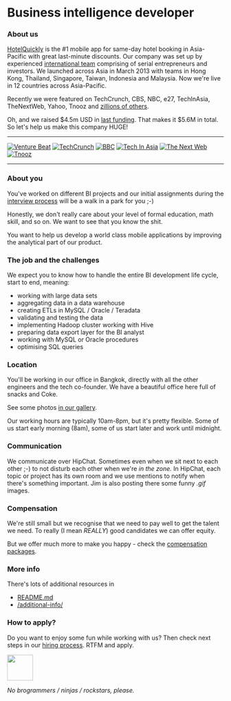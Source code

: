 # Business intelligence developer

### About us

[HotelQuickly](http://www.hotelquickly.com) is the #1 mobile app for same-day hotel booking in Asia-Pacific with great last-minute discounts. Our company was set up by experienced [international team](http://www.hotelquickly.com/about-us) comprising of serial entrepreneurs and investors. We launched across Asia in March 2013 with teams in Hong Kong, Thailand, Singapore, Taiwan, Indonesia and Malaysia. Now we're live in 12 countries across Asia-Pacific.

Recently we were featured on TechCrunch, CBS, NBC, e27, TechInAsia, TheNextWeb, Yahoo, Tnooz and [zillions of others](http://www.hotelquickly.com/press).

Oh, and we raised $4.5m USD in [last funding](http://techcrunch.com/2014/07/09/hotelquickly-raises-4-5-million-to-double-down-on-last-minute-hotel-booking-in-asia-pacific/). That makes it $5.6M in total. So let's help us make this company HUGE!

---

[![Venture Beat](http://www.hotelquickly.com/img/logos/vb.png)](http://venturebeat.com/2013/06/25/same-day-booking-app-hotelquickly-claims-dominance-in-asia-before-rival-hoteltonight/)
[![TechCrunch](http://www.hotelquickly.com/img/logos/tech_crunch.png)](http://techcrunch.com/2013/03/20/hotelquickly/)
[![BBC](http://www.hotelquickly.com/img/logos/bbc.png)](http://www.bbc.co.uk/programmes/p019byld)
[![Tech In Asia](http://www.hotelquickly.com/img/logos/tech_in_asia.png)](http://www.techinasia.com/hotelquickly-books-your-hotels-really-quickly/)
[![The Next Web](http://www.hotelquickly.com/img/logos/tnw.png)](http://thenextweb.com/apps/2013/07/21/asia-focused-hotelquickly-now-lets-travellers-make-multiple-night-hotel-bookings/)
[![Tnooz](http://www.hotelquickly.com/img/logos/tnooz.png)](http://www.tnooz.com/2013/05/03/tlabs/hotelquickly-heats-up-the-last-minute-hotel-booking-model-in-asia/)

---

### About you

You've worked on different BI projects and our initial assignments during the [interview process](https://github.com/HotelQuickly/WeAreHiring/blob/master/README.md#hiring-process) will be a walk in a park for you ;-)

Honestly, we don't really care about your level of formal education, math skill, and so on. We want to see that you know the shit.

You want to help us develop a world class mobile applications by improving the analytical part of our product.

### The job and the challenges

We expect you to know how to handle the entire BI development life cycle, start to end, meaning:

* working with large data sets
* aggregating data in a data warehouse
* creating ETLs in MySQL / Oracle / Teradata
* validating and testing the data
* implementing Hadoop cluster working with Hive
* preparing data export layer for the BI analyst
* working with MySQL or Oracle procedures
* optimising SQL queries

### Location

You'll be working in our office in Bangkok, directly with all the other engineers and the tech co-founder. We have a beautiful office here full of snacks and Coke.

See some photos [in our gallery](https://plus.google.com/photos/100392005626903871747/albums/6014406468923735649).

Our working hours are typically 10am-8pm, but it's pretty flexible. Some of us start early morning (8am), some of us start later and work until midnight.

### Communication

We communicate over HipChat. Sometimes even when we sit next to each other ;-) to not disturb each other when we're *in the zone.* In HipChat, each topic or project has its own room and we use mentions to notify when there's something important. Jim is also posting there some funny *.gif* images.

### Compensation

We're still small but we recognise that we need to pay well to get the talent we need. To really (I mean *REALLY*) good candidates we can offer equity.

But we offer much more to make you happy - check the [compensation packages](https://github.com/HotelQuickly/WeAreHiring/blob/master/README.md#compensation--perks).

### More info

There's lots of additional resources in

* [README.md](https://github.com/HotelQuickly/WeAreHiring/blob/master/README.md)
* [/additional-info/](https://github.com/HotelQuickly/WeAreHiring/blob/master/additional-info)

### How to apply?

Do you want to enjoy some fun while working with us? Then check next steps in our [hiring process](https://github.com/HotelQuickly/WeAreHiring/blob/master/README.md#hiring-process). RTFM and apply.

<a href="http://htqk.ly/itjobsform">
 <img src="https://raw.githubusercontent.com/HotelQuickly/WeAreHiring/master/images/button-apply-now.jpg" height="60" />
</a>

*No brogrammers / ninjas / rockstars, please.*

